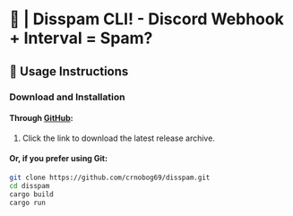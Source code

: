 # 🦠 | Disspam CLI! - Discord Webhook + Interval = Spam?

## 🚀 Usage Instructions

### Download and Installation

#### Through [GitHub](https://github.com/crnobog69/disspam/releases):

1. Click the link to download the latest release archive.

#### Or, if you prefer using Git:

```bash
git clone https://github.com/crnobog69/disspam.git
cd disspam
cargo build
cargo run
```
